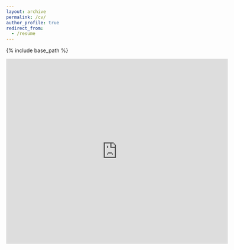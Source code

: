 ```yaml
---
layout: archive
permalink: /cv/
author_profile: true
redirect_from:
  - /resume
---
```


{% include base_path %}


<embed src="https://anthonyhoudaille.github.io/files/cv.pdf" type="application/pdf" width="600px" height="500px" />
